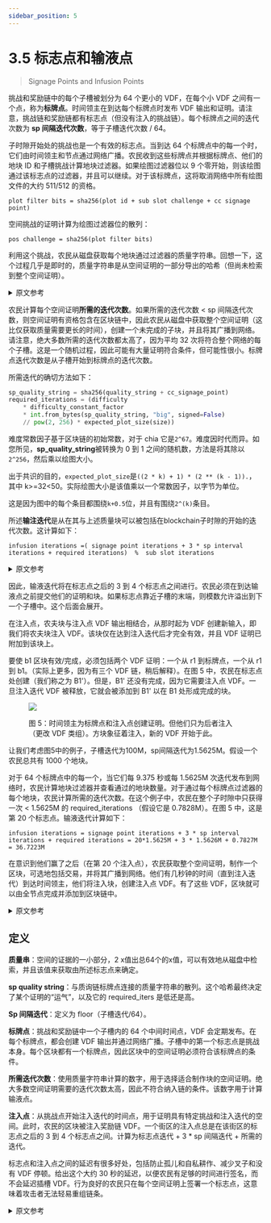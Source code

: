 ```yaml
---
sidebar_position: 5
---
```


# 3.5 标志点和输液点

> Signage Points and Infusion Points

挑战和奖励链中的每个子槽被划分为 64 个更小的 VDF，在每个小 VDF 之间有一个点，称为**标牌点**。时间领主在到达每个标牌点时发布 VDF 输出和证明。请注意，挑战链和奖励链都有标志点（但没有注入的挑战链）。每个标牌点之间的迭代次数为 **sp 间隔迭代次数**，等于子槽迭代次数 / 64。

子时隙开始处的挑战也是一个有效的标志点。当到达 64 个标牌点中的每一个时，它们由时间领主和节点通过网络广播。农民收到这些标牌点并根据标牌点、他们的地块 ID 和子槽挑战计算地块过滤器。如果绘图过滤器位以 9 个零开始，则该绘图通过该标志点的过滤器，并且可以继续。对于该标牌点，这将取消网络中所有绘图文件的大约 511/512 的资格。

```plot filter bits = sha256(plot id + sub slot challenge + cc signage point)```

空间挑战的证明计算为绘图过滤器位的散列：

`pos challenge = sha256(plot filter bits)`

利用这个挑战，农民从磁盘获取每个地块通过过滤器的质量字符串。回想一下，这个过程几乎是即时的，质量字符串是从空间证明的一部分导出的哈希（但尚未检索到整个空间证明）。

<details>
<summary>原文参考</summary>

Each sub-slot in the challenge and reward chains is divided into 64, smaller, VDFs, and between each of these small VDFs is a point called a **signage point**. Timelords publish the VDF output and proof when they reach each signage point. Note that both the challenge chain and the reward chains have signage points (but not the infused challenge chain). The number of iterations between each signage point is **sp interval iterations**, which is equal to sub slot iterations / 64.
 
The challenge at the start of the sub-slot is also a valid signage point. As each of the 64 signage points is reached, they are broadcast through the network by timelords and nodes. Farmers receive these signage points and compute a plot filter based on the signage point, their plot id, and the sub-slot challenge. If the plot filter bits start with 9 zeros, that plot passes the filter for that signage point, and can proceed. This disqualifies around 511/512 of all plot files in the network, for that signage point.

```plot filter bits = sha256(plot id + sub slot challenge + cc signage point)```

The proof of space challenge is computed as the hash of the plot filter bits:

`pos challenge = sha256(plot filter bits)`

Using this challenge, the farmers fetch quality strings for each plot that made it past the filter from disk. Recall that this process is almost instant, and that the quality string is a hash derived from part of the proof of space (but the whole proof of space is not retrieved yet).

</details>

农民计算每个空间证明**所需的迭代次数**。如果所需的迭代次数 < sp 间隔迭代次数，则空间证明有资格包含在区块链中，因此农民从磁盘中获取整个空间证明（这比仅获取质量需要更长的时间），创建一个未完成的子块，并且将其广播到网络。请注意，绝大多数所需的迭代次数都太高了，因为平均 32 次将符合整个网络的每个子槽。这是一个随机过程，因此可能有大量证明符合条件，但可能性很小。标牌点迭代次数是从子槽开始到标牌点的迭代次数。

所需迭代的确切方法如下：

```python
sp_quality_string = sha256(quality_string + cc_signage_point)
required_iterations = (difficulty
    * difficulty_constant_factor
    * int.from_bytes(sp_quality_string, "big", signed=False)
    // pow(2, 256) * expected_plot_size(size))
```

难度常数因子基于区块链的初始常数，对于 chia 它是`2^67`。难度因时代而异。如您所见，**sp_quality_string**被转换为 0 到 1 之间的随机数，方法是将其除以`2^256`，然后乘以绘图大小。

出于共识的目的，`expected_plot_size`是`((2 * k) + 1) * (2 ** (k - 1)).`，其中 k>=32<50。实际绘图大小是该值乘以一个常数因子，以字节为单位。

这是因为图中的每个条目都围绕`k+0.5`位，并且有围绕`2^(k)`条目。

所述**输注迭代**是从在其与上述质量块可以被包括在blockchain子时隙的开始的迭代次数。这计算如下：

`
infusion iterations =( signage point iterations + 3 * sp interval iterations + required iterations)  %  sub slot iterations
`

<details>
<summary>原文参考</summary>

The farmer computes the **required iterations** for each proof of space. If the required iterations < sp interval iterations, the proof of space is eligible for inclusion into the blockchain, so the farmer fetches the entire proof of space from disk (which takes longer than only fetching the quality), creates an unfinished sub block, and broadcasts it to the network. Note that the vast majority of required iterations will be way too high, since on average 32 will qualify for the whole network for each sub slot. This is a random process so it's possible for a large number of proofs to qualify, but very unlikely. The signage point iterations is the number of iterations from the start of the sub-slot to the signage point.

The exact method for required iterations is the following:

```python
sp_quality_string = sha256(quality_string + cc_signage_point)
required_iterations = (difficulty
    * difficulty_constant_factor
    * int.from_bytes(sp_quality_string, "big", signed=False)
    // pow(2, 256) * expected_plot_size(size))
```
The difficulty constant factor is based on the initial constants of the blockchain, for chia it is `2^67`. The difficulty
varies per epoch. As you can see, the **sp_quality_string** is converted into a random number between 0 and 1, by dividing
it by `2^256`, and then multiplied by the plot size.

For consensus purposes, the `expected_plot_size` is `((2 * k) + 1) * (2 ** (k - 1)).`, where k>=32<50. The actual
plot size is that value times a constant factor, in bytes.

This is because each entry in the plot is around `k+0.5` bits, and there are around `2^(k)` entries.

The **infusion iterations** is the number of iterations from the start of the sub slot at which the block with the quality above can be included into the blockchain. This is calculated as:

`
infusion iterations =( signage point iterations + 3 * sp interval iterations + required iterations)  %  sub slot iterations
`

</details>

因此，输液迭代将在标志点之后的 3 到 4 个标志点之间进行。农民必须在到达输液点之前提交他们的证明和块。如果标志点靠近子槽的末端，则模数允许溢出到下一个子槽中。这个后面会展开。

在注入点，农夫块与注入点 VDF 输出相结合，从那时起为 VDF 创建新输入，即我们将农夫块注入 VDF。该块仅在达到注入迭代后才完全有效，并且 VDF 证明已附加到该块上。

要使 b1 区块有效/完成，必须包括两个 VDF 证明：一个从 r1 到标牌点，一个从 r1 到 b1。（实际上更多，因为有三个 VDF 链，稍后解释）。在图 5 中，农民在标志点处创建（我们称之为 B1'）。但是，B1' 还没有完成，因为它需要注入点 VDF。一旦注入迭代 VDF 被释放，它就会被添加到 B1' 以在 B1 处形成完成的块。

<figure>

![](/img/signage_points.png)

<figcaption>
图 5：时间领主为标牌点和注入点创建证明。但他们只为后者注入（更改 VDF 类组）。方块象征着注入，新的 VDF 开始于此。
</figcaption>
</figure>

让我们考虑图5中的例子，子槽迭代为100M，sp间隔迭代为1.5625M。假设一个农民总共有 1000 个地块。

对于 64 个标牌点中的每一个，当它们每 9.375 秒或每 1.5625M 次迭代发布到网络时，农民计算地块过滤器并查看通过的地块数量。对于通过每个标牌点过滤器的每个地块，农民计算所需的迭代次数。在这个例子中，农民在整个子时隙中只获得一次 < 1.5625M 的 required_iterations （假设它是 0.7828M）。在图 5 中，这是第 20 个标志点。输液迭代计算如下：

`
infusion iterations = signage point iterations + 3 * sp interval iterations + required iterations
                               = 20*1.5625M + 3 * 1.5626M + 0.7827M
                               = 36.7223M
`

在意识到他们赢了之后（在第 20 个注入点），农民获取整个空间证明，制作一个区块，可选地包括交易，并将其广播到网络。他们有几秒钟的时间（直到注入迭代）到达时间领主，他们将注入块，创建注入点 VDF。有了这些 VDF，区块就可以由全节点完成并添加到区块链中。

<details>
<summary>原文参考</summary>

Therefore, the infusion iterations will be between 3 and 4 signage points after the signage point. Farmers must submit their proofs and blocks before the infusion point is reached. The modulus is there to allow overflows into the next sub-slot, if the signage point is near the end of the sub-slot. This is expanded on later.

At the infusion point, the farmer's block gets combined with the infusion point VDF output to create a new input for the VDF from that point on, i.e. we infuse the farmer’s block into the VDF. The block is only fully valid after the infusion iterations has been reached, and the VDF proof has been attached to the block.

For the b1 block to be valid/finished, two VDF proofs must be included: one from r1 to the signage point and one from r1 to b1. (actually it’s more since there are three VDF chains, explained later).  In Figure 5, the farmer creates at the time of the signage point, (let’s call it B1’). However, B1’ is not finished yet, since it needs the infusion point VDF. Once the infusion iterations VDF is released, it is added to B1’ to form the finished block at B1.
<figure>

![](/img/signage_points.png)

<figcaption>
Figure 5: timelords create proofs for both the signage point and the infusion point. But they only infuse (change the VDF classgroup)  for the latter. Squares symbolize infusions, where a new VDF is started.
</figcaption>
</figure>


Let’s consider the example in figure 5. The sub-slot iterations is 100M, and the sp interval iterations is 1.5625M.  Let’s say a farmer has a total of 1000 plots.

For each of the 64 signage points, as they are released to the network every 9.375 seconds, or every 1.5625M iterations, the farmer computes the plot filter and sees how many plots pass.
For each of the plots that pass the filter for each signage point, the farmer computes the required iterations.
In this example, the farmer only gets required_iterations < 1.5625M one time in the whole sub-slot (let’s say it’s 0.7828M). 
In Figure 5, this is at the 20th signage point.
The infusion iterations is computed as:

`
infusion iterations = signage point iterations + 3 * sp interval iterations + required iterations
                               = 20*1.5625M + 3 * 1.5626M + 0.7827M
                               = 36.7223M
`

After realizing they have won (at the 20th infusion point), the farmer fetches the whole proof of space, makes a block, optionally including transactions, and broadcasts this to the network.
They have a few seconds (up to the infusion iterations), to reach timelords, who will infuse the block, creating the infusion point VDFs.
With these VDFs, the block can be finished and added to the blockchain by full nodes.

</details>

## 定义

**质量串**：空间的证据的一小部分，2 x值出总64个的x值，可以有效地从磁盘中检索，并且该值来获取由所述标志点来确定。

**sp quality string**：与质询链标牌点连接的质量字符串的散列。这个哈希最终决定了某个证明的“运气”，以及它的 required_iters 是低还是高。

**Sp 间隔迭代**：定义为 floor（子槽迭代/64）。

**标牌点**：挑战和奖励链中一个子槽内的 64 个中间时间点，VDF 会定期发布。在每个标牌点，都会创建 VDF 输出并通过网络广播。子槽中的第一个标志点是挑战本身。每个区块都有一个标牌点，因此区块中的空间证明必须符合该标牌点的条件。

**所需迭代次数**：使用质量字符串计算的数字，用于选择适合制作块的空间证明。绝大多数空间证明需要的迭代次数太高，因此不符合纳入链的条件。该数字用于计算输液点。

**注入点**：从挑战点开始注入迭代的时间点，用于证明具有特定挑战和注入迭代的空间。此时，农民的区块被注入奖励链 VDF。一个街区的注入点总是在该街区的标志点之后的 3 到 4 个标志点之间。计算为标志点迭代 + 3 * sp 间隔迭代 + 所需的迭代。

标志点和注入点之间的延迟有很多好处，包括防止孤儿和自私耕作、减少叉子和没有 VDF 停顿。给出这个大约 30 秒的延迟，以便农民有足够的时间进行签名，而不会延迟插槽 VDF。行为良好的农民只在每个空间证明上签署一个标志点，这意味着攻击者无法轻易重组链条。

<details>
<summary>原文参考</summary>

- ## Defitions

**Quality string**: A small part of the proof of space, 2 *x values* out of the total 64 *x values*, which can be retrieved
efficiently from disk, and which values to fetch is determined by the signage point.

**sp quality string**: A hash of the quality string concatenated with the challenge chain signage point. This hash is 
what ultimately decides the "luck" of a certain proof, and whether it has low or high required_iters.

**Sp interval iterations**: Defined as floor(sub-slot iterations / 64).

**Signage points**: 64 intermediary points in time within a sub-slot in the challenge and reward chains, for which VDFs are periodically released. At each signage point, a VDF output is created and broadcast through the network. The first signage point in the sub-slot is the challenge itself. Each block has a signage point such that the proof of space in the block must be eligible for that signage point.

**Required iterations**: A number computed using the quality string, used to choose proofs of space which are eligible to make blocks. The vast majority of proofs of space will have required iterations which are too high, and thus not eligible for inclusion into the chain. This number is used to compute the infusion point.

**Infusion point**: the point in time at infusion iterations from the challenge point, for a proof of space with a certain challenge and infusion iterations. At this point, the farmer’s block gets infused into the reward chain VDF. The infusion point of a block is always between 3 and 4 signage points after the signage point of that block. Computed as signage point iterations + 3 * sp interval iterations + required iterations.

The delay between the signage point and infusion point has many benefits, including defense against orphaning and selfish farming, decreased forks, and no VDF pauses. This delay of around 30 seconds is given so that farmers have enough time to sign without delaying the slot VDF. Well behaving farmers sign only one signage point with each proof of space, meaning that attackers cannot easily reorg the chain.

</details>

